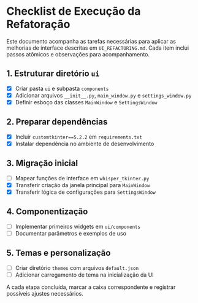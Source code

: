 # Checklist de Execução da Refatoração

Este documento acompanha as tarefas necessárias para aplicar as melhorias
de interface descritas em `UI_REFACTORING.md`. Cada item inclui passos
atômicos e observações para acompanhamento.

## 1. Estruturar diretório `ui`
- [x] Criar pasta `ui` e subpasta `components`
- [x] Adicionar arquivos `__init__.py`, `main_window.py` e `settings_window.py`
- [x] Definir esboço das classes `MainWindow` e `SettingsWindow`

## 2. Preparar dependências
- [x] Incluir `customtkinter==5.2.2` em `requirements.txt`
 - [x] Instalar dependência no ambiente de desenvolvimento

## 3. Migração inicial
- [ ] Mapear funções de interface em `whisper_tkinter.py`
 - [x] Transferir criação da janela principal para `MainWindow`
 - [x] Transferir lógica de configurações para `SettingsWindow`

## 4. Componentização
- [ ] Implementar primeiros widgets em `ui/components`
- [ ] Documentar parâmetros e exemplos de uso

## 5. Temas e personalização
- [ ] Criar diretório `themes` com arquivos `default.json`
- [ ] Adicionar carregamento de tema na inicialização da UI

A cada etapa concluída, marcar a caixa correspondente e registrar possíveis
ajustes necessários.

